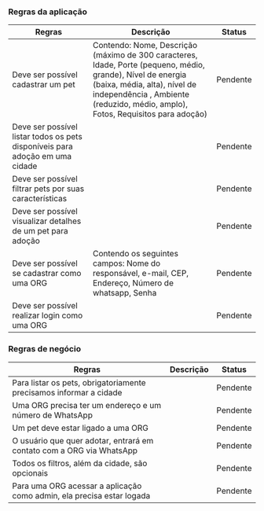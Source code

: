 
### Regras da aplicação

| Regras  | Descrição  | Status |
|---|---|---|
| Deve ser possível cadastrar um pet | Contendo: Nome, Descrição (máximo de 300 caracteres, Idade, Porte (pequeno, médio, grande), Nível de energia (baixa, média, alta), nível de independência , Ambiente (reduzido, médio, amplo), Fotos, Requisitos para adoção) | Pendente |
| Deve ser possível listar todos os pets disponíveis para adoção em uma cidade |  | Pendente |
|  Deve ser possível filtrar pets por suas características |  | Pendente |
|  Deve ser possível visualizar detalhes de um pet para adoção |  | Pendente |
|  Deve ser possível se cadastrar como uma ORG | Contendo os seguintes campos: Nome do responsável, e-mail, CEP, Endereço, Número de whatsapp, Senha | Pendente |
|  Deve ser possível realizar login como uma ORG |   | Pendente |

### Regras de negócio

| Regras  | Descrição  | Status |
|---|---|---|
| Para listar os pets, obrigatoriamente precisamos informar a cidade |  | Pendente |
| Uma ORG precisa ter um endereço e um número de WhatsApp |  | Pendente |
| Um pet deve estar ligado a uma ORG |  | Pendente |
| O usuário que quer adotar, entrará em contato com a ORG via WhatsApp |  | Pendente |
| Todos os filtros, além da cidade, são opcionais |  | Pendente |
| Para uma ORG acessar a aplicação como admin, ela precisa estar logada |  | Pendente |
